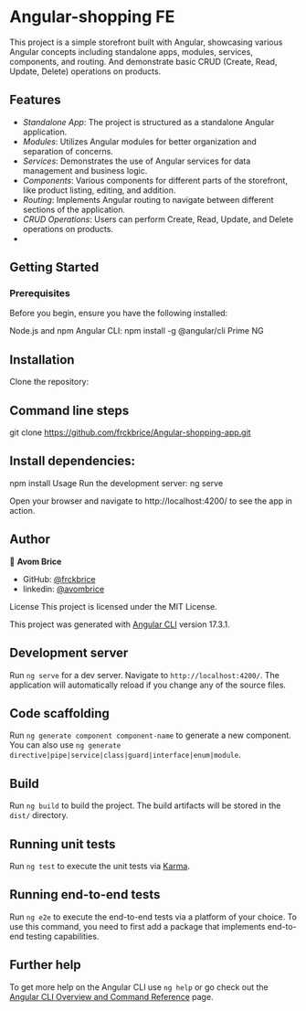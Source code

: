 # Angular-shopping FE

This project is a simple storefront built with Angular, showcasing various Angular concepts including standalone apps, modules, services, components, and routing.
And demonstrate basic CRUD (Create, Read, Update, Delete) operations on products.

## Features
  - *Standalone App*: The project is structured as a standalone Angular application.
  - *Modules*: Utilizes Angular modules for better organization and separation of concerns.
  - *Services*: Demonstrates the use of Angular services for data management and business logic.
  - *Components*: Various components for different parts of the storefront, like product listing, editing, and addition.
  - *Routing*: Implements Angular routing to navigate between different sections of the application.
  - *CRUD Operations*: Users can perform Create, Read, Update, and Delete operations on products.
  - 
## Getting Started
### Prerequisites
Before you begin, ensure you have the following installed:

Node.js and npm
Angular CLI: npm install -g @angular/cli
Prime NG


## Installation
Clone the repository:

## Command line steps
git clone https://github.com/frckbrice/Angular-shopping-app.git
## Install dependencies:
npm install
Usage
Run the development server:
ng serve

Open your browser and navigate to http://localhost:4200/ to see the app in action.

## Author

👤 **Avom Brice**

- GitHub: [@frckbrice](https://github.com/frckbrice)
- linkedin: [@avombrice](https://www.linkedin/in/avombrice)

License
This project is licensed under the MIT License.




















This project was generated with [Angular CLI](https://github.com/angular/angular-cli) version 17.3.1.

## Development server

Run `ng serve` for a dev server. Navigate to `http://localhost:4200/`. The application will automatically reload if you change any of the source files.

## Code scaffolding

Run `ng generate component component-name` to generate a new component. You can also use `ng generate directive|pipe|service|class|guard|interface|enum|module`.

## Build

Run `ng build` to build the project. The build artifacts will be stored in the `dist/` directory.

## Running unit tests

Run `ng test` to execute the unit tests via [Karma](https://karma-runner.github.io).

## Running end-to-end tests

Run `ng e2e` to execute the end-to-end tests via a platform of your choice. To use this command, you need to first add a package that implements end-to-end testing capabilities.

## Further help

To get more help on the Angular CLI use `ng help` or go check out the [Angular CLI Overview and Command Reference](https://angular.io/cli) page.

